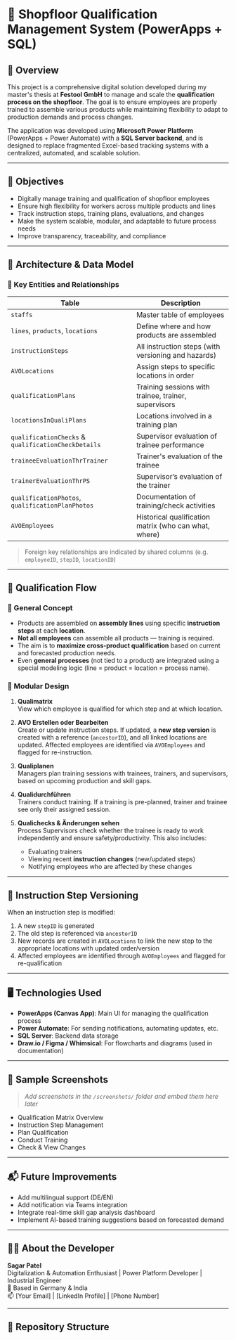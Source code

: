 # 📘 Shopfloor Qualification Management System (PowerApps + SQL)

## 🔧 Overview

This project is a comprehensive digital solution developed during my master's thesis at **Festool GmbH** to manage and scale the **qualification process on the shopfloor**. The goal is to ensure employees are properly trained to assemble various products while maintaining flexibility to adapt to production demands and process changes.

The application was developed using **Microsoft Power Platform** (PowerApps + Power Automate) with a **SQL Server backend**, and is designed to replace fragmented Excel-based tracking systems with a centralized, automated, and scalable solution.

---

## 🎯 Objectives

- Digitally manage training and qualification of shopfloor employees
- Ensure high flexibility for workers across multiple products and lines
- Track instruction steps, training plans, evaluations, and changes
- Make the system scalable, modular, and adaptable to future process needs
- Improve transparency, traceability, and compliance

---

## 🧱 Architecture & Data Model

### 🔗 Key Entities and Relationships

| Table | Description |
|-------|-------------|
| `staffs` | Master table of employees |
| `lines`, `products`, `locations` | Define where and how products are assembled |
| `instructionSteps` | All instruction steps (with versioning and hazards) |
| `AVOLocations` | Assign steps to specific locations in order |
| `qualificationPlans` | Training sessions with trainee, trainer, supervisors |
| `locationsInQualiPlans` | Locations involved in a training plan |
| `qualificationChecks` & `qualificationCheckDetails` | Supervisor evaluation of trainee performance |
| `traineeEvaluationThrTrainer` | Trainer's evaluation of the trainee |
| `trainerEvaluationThrPS` | Supervisor’s evaluation of the trainer |
| `qualificationPhotos`, `qualificationPlanPhotos` | Documentation of training/check activities |
| `AVOEmployees` | Historical qualification matrix (who can what, where) |

> Foreign key relationships are indicated by shared columns (e.g. `employeeID`, `stepID`, `locationID`)

---

## 🔄 Qualification Flow

### 🧩 General Concept

- Products are assembled on **assembly lines** using specific **instruction steps** at each **location**.
- **Not all employees** can assemble all products — training is required.
- The aim is to **maximize cross-product qualification** based on current and forecasted production needs.
- Even **general processes** (not tied to a product) are integrated using a special modeling logic (line = product = location = process name).

### 🧠 Modular Design

1. **Qualimatrix**  
   View which employee is qualified for which step and at which location.

2. **AVO Erstellen oder Bearbeiten**  
   Create or update instruction steps. If updated, a **new step version** is created with a reference (`ancestorID`), and all linked locations are updated. Affected employees are identified via `AVOEmployees` and flagged for re-instruction.

3. **Qualiplanen**  
   Managers plan training sessions with trainees, trainers, and supervisors, based on upcoming production and skill gaps.

4. **Qualidurchführen**  
   Trainers conduct training. If a training is pre-planned, trainer and trainee see only their assigned session.

5. **Qualichecks & Änderungen sehen**  
   Process Supervisors check whether the trainee is ready to work independently and ensure safety/productivity. This also includes:
   - Evaluating trainers
   - Viewing recent **instruction changes** (new/updated steps)
   - Notifying employees who are affected by these changes

---

## 🧠 Instruction Step Versioning

When an instruction step is modified:
1. A new `stepID` is generated
2. The old step is referenced via `ancestorID`
3. New records are created in `AVOLocations` to link the new step to the appropriate locations with updated order/version
4. Affected employees are identified through `AVOEmployees` and flagged for re-qualification

---

## 🖥️ Technologies Used

- **PowerApps (Canvas App)**: Main UI for managing the qualification process
- **Power Automate**: For sending notifications, automating updates, etc.
- **SQL Server**: Backend data storage
- **Draw.io / Figma / Whimsical**: For flowcharts and diagrams (used in documentation)

---

## 📸 Sample Screenshots

> _Add screenshots in the `/screenshots/` folder and embed them here later_

- Qualification Matrix Overview  
- Instruction Step Management  
- Plan Qualification  
- Conduct Training  
- Check & View Changes

---

## 📬 Future Improvements

- Add multilingual support (DE/EN)
- Add notification via Teams integration
- Integrate real-time skill gap analysis dashboard
- Implement AI-based training suggestions based on forecasted demand

---

## 👨‍💼 About the Developer

**Sagar Patel**  
Digitalization & Automation Enthusiast | Power Platform Developer | Industrial Engineer  
📍 Based in Germany & India  
📫 [Your Email] | [LinkedIn Profile] | [Phone Number]

---

## 📁 Repository Structure

